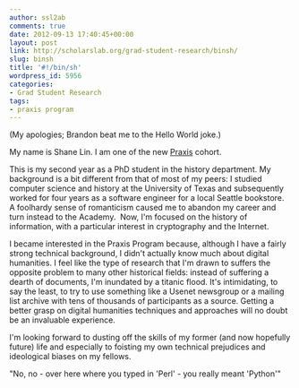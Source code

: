 ```yaml
---
author: ssl2ab
comments: true
date: 2012-09-13 17:40:45+00:00
layout: post
link: http://scholarslab.org/grad-student-research/binsh/
slug: binsh
title: '#!/bin/sh'
wordpress_id: 5956
categories:
- Grad Student Research
tags:
- praxis program
---
```


(My apologies; Brandon beat me to the Hello World joke.)

My name is Shane Lin. I am one of the new [Praxis](http://praxis.scholarslab.org/) cohort.

This is my second year as a PhD student in the history department. My background is a bit different from that of most of my peers: I studied computer science and history at the University of Texas and subsequently worked for four years as a software engineer for a local Seattle bookstore. A foolhardy sense of romanticism caused me to abandon my career and turn instead to the Academy.  Now, I'm focused on the history of information, with a particular interest in cryptography and the Internet.

I became interested in the Praxis Program because, although I have a fairly strong technical background, I didn't actually know much about digital humanities. I feel like the type of research that I'm drawn to suffers the opposite problem to many other historical fields: instead of suffering a dearth of documents, I'm inundated by a titanic flood. It's intimidating, to say the least, to try to use something like a Usenet newsgroup or a mailing list archive with tens of thousands of participants as a source. Getting a better grasp on digital humanities techniques and approaches will no doubt be an invaluable experience.

I'm looking forward to dusting off the skills of my former (and now hopefully future) life and especially to foisting my own technical prejudices and ideological biases on my fellows.

"No, no - over here where you typed in 'Perl' - you really meant 'Python'"
